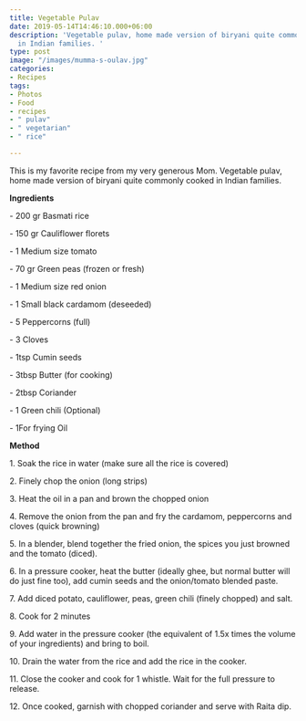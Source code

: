 ```yaml
---
title: Vegetable Pulav
date: 2019-05-14T14:46:10.000+06:00
description: 'Vegetable pulav, home made version of biryani quite commonly cooked
  in Indian families. '
type: post
image: "/images/mumma-s-oulav.jpg"
categories:
- Recipes
tags:
- Photos
- Food
- recipes
- " pulav"
- " vegetarian"
- " rice"

---
```

This is my favorite recipe from my very generous Mom. Vegetable pulav, home made version of biryani quite commonly cooked in Indian families.

**Ingredients**

\- 200 gr Basmati rice

\- 150 gr Cauliflower florets

\- 1 Medium size tomato

\- 70 gr Green peas (frozen or fresh)

\- 1 Medium size red onion

\- 1 Small black cardamom (deseeded)

\- 5 Peppercorns (full)

\- 3 Cloves

\- 1tsp Cumin seeds

\- 3tbsp Butter (for cooking)

\- 2tbsp Coriander

\- 1 Green chili (Optional)

\- 1For frying Oil

**Method**

1\. Soak the rice in water (make sure all the rice is covered)

2\. Finely chop the onion (long strips)

3\. Heat the oil in a pan and brown the chopped onion

4\. Remove the onion from the pan and fry the cardamom, peppercorns and cloves (quick browning)

5\. In a blender, blend together the fried onion, the spices you just browned and the tomato (diced).

6\. In a pressure cooker, heat the butter (ideally ghee, but normal butter will do just fine too), add cumin seeds and the onion/tomato blended paste.

7\. Add diced potato, cauliflower, peas, green chili (finely chopped) and salt.

8\. Cook for 2 minutes

9\. Add water in the pressure cooker (the equivalent of 1.5x times the volume of your ingredients) and bring to boil.

10\. Drain the water from the rice and add the rice in the cooker.

11\. Close the cooker and cook for 1 whistle. Wait for the full pressure to release.

12\. Once cooked, garnish with chopped coriander and serve with Raita dip.